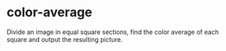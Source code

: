 # color-average
Divide an image in equal square sections, find the color average of each square and output the resulting picture.
